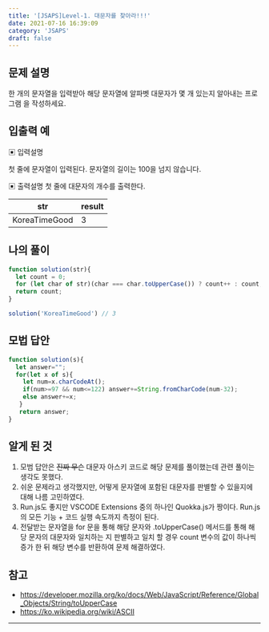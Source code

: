 ```yaml
---
title: '[JSAPS]Level-1. 대문자를 찾아라!!!'
date: 2021-07-16 16:39:09
category: 'JSAPS'
draft: false
---
```

## 문제 설명

한 개의 문자열을 입력받아 해당 문자열에 알파벳 대문자가 몇 개 있는지 알아내는 프로그램 을 작성하세요.

## 입출력 예

▣ 입력설명

첫 줄에 문자열이 입력된다. 문자열의 길이는 100을 넘지 않습니다.

▣ 출력설명
 첫 줄에 대문자의 개수를 출력한다.

| str           | result |
| ------------- | ------ |
| KoreaTimeGood | 3      |



## 나의 풀이

```javascript
function solution(str){
  let count = 0;
  for (let char of str)(char === char.toUpperCase()) ? count++ : count;
  return count;
}

solution('KoreaTimeGood') // 3
```

## 모법 답안

```javascript
function solution(s){         
  let answer="";
  for(let x of s){
  	let num=x.charCodeAt();
  	if(num>=97 && num<=122) answer+=String.fromCharCode(num-32);
    else answer+=x;
   }
   return answer;
}
```



## 알게 된 것

1. 모범 답안은 ~~진짜 무슨~~ 대문자 아스키 코드로 해당 문제를 풀이했는데 관련 풀이는 생각도 못했다.
2. 쉬운 문제라고 생각했지만, 어떻게 문자열에 포함된 대문자를 판별할 수 있을지에 대해 나름 고민하였다.
3. Run.js도 좋지만 VSCODE Extensions 중의 하나인 Quokka.js가 짱이다. Run.js의 모든 기능 + 코드 실행 속도까지 측정이 된다.
4. 전달받는 문자열을 for 문을 통해 해당 문자와 .toUpperCase() 메서드를 통해 해당 문자의 대문자와 일치하는 지 판별하고 일치 할 경우 count 변수의 값이 하나씩 증가 한 뒤 해당 변수를 반환하여 문제 해결하였다.

## 참고

* https://developer.mozilla.org/ko/docs/Web/JavaScript/Reference/Global_Objects/String/toUpperCase
* https://ko.wikipedia.org/wiki/ASCII

---

